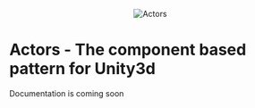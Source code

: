 <p align="center">
    <img src="http://raw.pixeye.games/logo_framework.png" alt="Actors">
</p>



Actors - The component based pattern for Unity3d
================================================================
Documentation is coming soon
